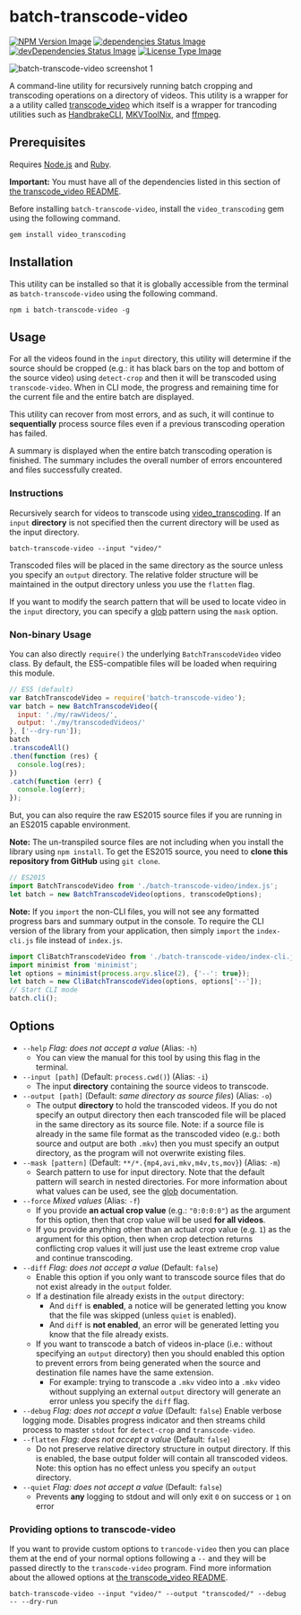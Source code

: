 # batch-transcode-video

[![NPM Version Image](https://img.shields.io/npm/v/batch-transcode-video.svg)](https://www.npmjs.com/package/batch-transcode-video)
[![dependencies Status Image](https://img.shields.io/david/nwronski/batch-transcode-video.svg)](https://github.com/nwronski/batch-transcode-video/)
[![devDependencies Status Image](https://img.shields.io/david/dev/nwronski/batch-transcode-video.svg)](https://github.com/nwronski/batch-transcode-video/)
[![License Type Image](https://img.shields.io/github/license/nwronski/batch-transcode-video.svg)](https://github.com/nwronski/batch-transcode-video/blob/master/LICENSE)


![batch-transcode-video screenshot 1](https://cloud.githubusercontent.com/assets/5528249/11022434/025d9d4a-862d-11e5-8b0c-4134e7edd0d7.png)

A command-line utility for recursively running batch cropping and transcoding operations on a directory of videos. This utility is a wrapper for a a utility called [transcode_video](https://github.com/donmelton/video_transcoding) which itself is a wrapper for trancoding utilities such as [HandbrakeCLI](https://handbrake.fr), [MKVToolNix](https://www.bunkus.org/videotools/mkvtoolnix/), and [ffmpeg](https://ffmpeg.org/).

## Prerequisites

Requires [Node.js](https://nodejs.org) and [Ruby](https://www.ruby-lang.org).

**Important:** You must have all of the dependencies listed in this section of [the transcode_video README](https://github.com/donmelton/video_transcoding#requirements).

Before installing `batch-transcode-video`, install the `video_transcoding` gem using the following command.

```
gem install video_transcoding
```

## Installation

This utility can be installed so that it is globally accessible from the terminal as `batch-transcode-video` using the following command.

```
npm i batch-transcode-video -g
```

## Usage

For all the videos found in the `input` directory, this utility will determine if the source should be cropped (e.g.: it has black bars on the top and bottom of the source video) using `detect-crop` and then it will be transcoded using `transcode-video`. When in CLI mode, the progress and remaining time for the current file and the entire batch are displayed.

This utility can recover from most errors, and as such, it will continue to **sequentially** process source files even if a previous transcoding operation has failed.

A summary is displayed when the entire batch transcoding operation is finished. The summary includes the overall number of errors encountered and files successfully created.

### Instructions

Recursively search for videos to transcode using [video_transcoding](https://github.com/donmelton/video_transcoding). If an `input` **directory** is not specified then the current directory will be used as the input directory.

```
batch-transcode-video --input "video/"
```

Transcoded files will be placed in the same directory as the source unless you specify an `output` directory. The relative folder structure will be maintained in the output directory unless you use the `flatten` flag.

If you want to modify the search pattern that will be used to locate video in the `input` directory, you can specify a [glob](https://github.com/isaacs/node-glob) pattern using the `mask` option.

### Non-binary Usage

You can also directly `require()` the underlying `BatchTranscodeVideo` video class. By default, the ES5-compatible files will be loaded when requiring this module.

``` javascript
// ES5 (default)
var BatchTranscodeVideo = require('batch-transcode-video');
var batch = new BatchTranscodeVideo({
  input: './my/rawVideos/',
  output: './my/transcodedVideos/'
}, ['--dry-run']);
batch
.transcodeAll()
.then(function (res) {
  console.log(res);
})
.catch(function (err) {
  console.log(err);
});
```

But, you can also require the raw ES2015 source files if you are running in an ES2015 capable environment.

**Note:** The un-transpiled source files are not including when you install the library using `npm install`. To get the ES2015 source, you need to **clone this repository from GitHub** using `git clone`.

``` javascript
// ES2015
import BatchTranscodeVideo from './batch-transcode-video/index.js';
let batch = new BatchTranscodeVideo(options, transcodeOptions);
```

**Note:** If you `import` the non-CLI files, you will not see any formatted progress bars and summary output in the console. To require the CLI version of the library from your application, then simply `import` the `index-cli.js` file instead of `index.js`.

``` javascript
import CliBatchTranscodeVideo from './batch-transcode-video/index-cli.js';
import minimist from 'minimist';
let options = minimist(process.argv.slice(2), {'--': true});
let batch = new CliBatchTranscodeVideo(options, options['--']);
// Start CLI mode
batch.cli();
```

## Options

- `--help` _Flag: does not accept a value_ (Alias: `-h`)
  - You can view the manual for this tool by using this flag in the terminal.
- `--input [path]` (Default: `process.cwd()`) (Alias: `-i`)
  - The input **directory** containing the source videos to transcode.
- `--output [path]` (Default: _same directory as source files_) (Alias: `-o`)
  - The output **directory** to hold the transcoded videos. If you do not specify an output directory then each transcoded file will be placed in the same directory as its source file. Note: if a source file is already in the same file format as the transcoded video (e.g.: both source and output are both `.mkv`) then you must specify an output directory, as the program will not overwrite existing files.
- `--mask [pattern]` (Default: `**/*.{mp4,avi,mkv,m4v,ts,mov}`) (Alias: `-m`)
  - Search pattern to use for input directory. Note that the default pattern will search in nested directories. For more information about what values can be used, see the [glob](https://github.com/isaacs/node-glob) documentation.
- `--force` _Mixed values_ (Alias: `-f`)
  - If you provide **an actual crop value** (e.g.: `"0:0:0:0"`) as the argument for this option, then that crop value will be used **for all videos**.
  - If you provide anything other than an actual crop value (e.g. `1`) as the argument for this option, then when crop detection returns conflicting crop values it will just use the least extreme crop value and continue transcoding.
- `--diff` _Flag: does not accept a value_ (Default: `false`)
  - Enable this option if you only want to transcode source files that do not exist already in the `output` folder.
  - If a destination file already exists in the `output` directory:
    -  And `diff` is **enabled**, a notice will be generated letting you know that the file was skipped (unless `quiet` is enabled).
    - And `diff` is **not enabled**, an error will be generated letting you know that the file already exists.
  - If you want to transcode a batch of videos in-place (i.e.: without specifying an `output` directory) then you should enabled this option to prevent errors from being generated when the source and destination file names have the same extension.
    - For example: trying to transcode a `.mkv` video into a `.mkv` video without supplying an external `output` directory will generate an error unless you specify the `diff` flag.
- `--debug` _Flag: does not accept a value_ (Default: `false`)
  Enable verbose logging mode. Disables progress indicator and then streams child process to master `stdout` for `detect-crop` and `transcode-video`.
- `--flatten` _Flag: does not accept a value_ (Default: `false`)
  - Do not preserve relative directory structure in output directory. If this is enabled, the base output folder will contain all transcoded videos. Note: this option has no effect unless you specify an `output` directory.
- `--quiet` _Flag: does not accept a value_ (Default: `false`)
  - Prevents **any** logging to stdout and will only exit `0` on success or `1` on error

### Providing options to transcode-video

If you want to provide custom options to `trancode-video` then you can place them at the end of your normal options following a `--` and they will be passed directly to the `transcode-video` program. Find more information about the allowed options at [the transcode_video README](https://github.com/donmelton/video_transcoding#using-transcode-video).

```
batch-transcode-video --input "video/" --output "transcoded/" --debug -- --dry-run
```
